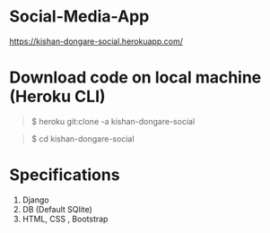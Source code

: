 # Social-Media-App

https://kishan-dongare-social.herokuapp.com/

# Download code on local machine (Heroku CLI)

> $ heroku git:clone -a kishan-dongare-social

> $ cd kishan-dongare-social

# Specifications

1. Django
2. DB (Default SQlite)
3. HTML, CSS , Bootstrap

